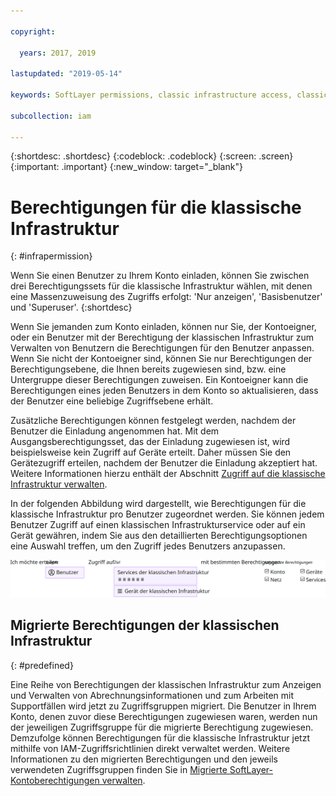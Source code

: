```yaml
---

copyright:

  years: 2017, 2019

lastupdated: "2019-05-14"

keywords: SoftLayer permissions, classic infrastructure access, classic infrastructure permission, migrated SoftLayer permissions, migrated permission access group

subcollection: iam

---
```


{:shortdesc: .shortdesc}
{:codeblock: .codeblock}
{:screen: .screen}
{:important: .important}
{:new_window: target="_blank"}

# Berechtigungen für die klassische Infrastruktur
{: #infrapermission}

Wenn Sie einen Benutzer zu Ihrem Konto einladen, können Sie zwischen drei Berechtigungssets für die klassische Infrastruktur wählen, mit denen eine Massenzuweisung des Zugriffs erfolgt: 'Nur anzeigen', 'Basisbenutzer' und 'Superuser'.
{:shortdesc}

Wenn Sie jemanden zum Konto einladen, können nur Sie, der Kontoeigner, oder ein Benutzer mit der Berechtigung der klassischen Infrastruktur zum Verwalten von Benutzern die Berechtigungen für den Benutzer anpassen. Wenn Sie nicht der Kontoeigner sind, können Sie nur Berechtigungen der Berechtigungsebene, die Ihnen bereits zugewiesen sind, bzw. eine Untergruppe dieser Berechtigungen zuweisen. Ein Kontoeigner kann die Berechtigungen eines jeden Benutzers in dem Konto so aktualisieren, dass der Benutzer eine beliebige Zugriffsebene erhält.

Zusätzliche Berechtigungen können festgelegt werden, nachdem der Benutzer die Einladung angenommen hat. Mit dem Ausgangsberechtigungsset, das der Einladung zugewiesen ist, wird beispielsweise kein Zugriff auf Geräte erteilt. Daher müssen Sie den Gerätezugriff erteilen, nachdem der Benutzer die Einladung akzeptiert hat. Weitere Informationen hierzu enthält der Abschnitt [Zugriff auf die klassische Infrastruktur verwalten](/docs/iam?topic=iam-mngclassicinfra#mngclassicinfra).

In der folgenden Abbildung wird dargestellt, wie Berechtigungen für die klassische Infrastruktur pro Benutzer zugeordnet werden. Sie können jedem Benutzer Zugriff auf einen klassischen Infrastrukturservice oder auf ein Gerät gewähren, indem Sie aus den detaillierten Berechtigungsoptionen eine Auswahl treffen, um den Zugriff jedes Benutzers anzupassen.

![Zugriffsberechtigungen der klassischen Infrastruktur ](images/ClassicIaaS.svg "Zugriffsberechtigungen der klassischen Infrastruktur durch Auswahl eines Benutzers, Geräts oder Service und anschließende Auswahl einer beliebigen Kombination aus differenzierten Berechtigungen zuweisen")


## Migrierte Berechtigungen der klassischen Infrastruktur
{: #predefined}

Eine Reihe von Berechtigungen der klassischen Infrastruktur zum Anzeigen und Verwalten von Abrechnungsinformationen und zum Arbeiten mit Supportfällen wird jetzt zu Zugriffsgruppen migriert. Die Benutzer in Ihrem Konto, denen zuvor diese Berechtigungen zugewiesen waren, werden nun der jeweiligen Zugriffsgruppe für die migrierte Berechtigung zugewiesen. Demzufolge können Berechtigungen für die klassische Infrastruktur jetzt mithilfe von IAM-Zugriffsrichtlinien direkt verwaltet werden. Weitere Informationen zu den migrierten Berechtigungen und den jeweils verwendeten Zugriffsgruppen finden Sie in [Migrierte SoftLayer-Kontoberechtigungen verwalten](/docs/iam?topic=iam-migrated_permissions).
